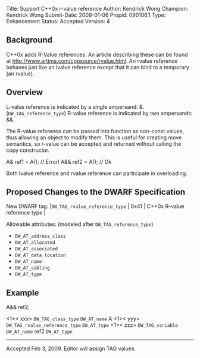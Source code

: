 Title:       Support C++0x r-value reference
Author:      Kendrick Wong
Champion:    Kendrick Wong
Submit-Date: 2009-01-06
Propid:      090106.1
Type:        Enhancement
Status:      Accepted
Version:     4

Background
----------

C++0x adds R-Value references.  An article describing these
can be found at http://www.artima.com/cppsource/rvalue.html.
An rvalue reference behaves just like an lvalue reference 
except that it can bind to a temporary (an rvalue).

Overview
--------

L-value reference is indicated by a single ampersand: &. 
(`DW_TAG_reference_type`)
R-value reference is indicated by two ampersands: &&.

The R-value reference can be passed into function as non-const 
values, thus allowing an object to modify them.  This is useful 
for creating move semantics, so r-value can be accepted and 
returned without calling the copy constructor.

   A&  ref1 = A();  // Error!
   A&& ref2 = A();  // Ok

Both lvalue reference and rvalue reference can participate in
overloading.


Proposed Changes to the DWARF Specification
-------------------------------------------

New DWARF tag:
|`DW_TAG_rvalue_reference_type` | 0x41 | C++0x R-value reference type |

Allowable attributes: (modeled after `DW_TAG_reference_type`)
* `DW_AT_address_class`
* `DW_AT_allocated`
* `DW_AT_associated`
* `DW_AT_data_location`
* `DW_AT_name`
* `DW_AT_sibling`
* `DW_AT_type`

Example
-------

   A&& ref2;

   <1><  xxx>      `DW_TAG_class_type`
                   `DW_AT_name`                  A
   <1><  yyy>      `DW_TAG_rvalue_reference_type`
                   `DW_AT_type`                  <xxx>
   <1><  zzz>      `DW_TAG_variable`
                   `DW_AT_name`                  ref2
                   `DW_AT_type`                  <yyy>

---
Accepted Feb 3, 2009.  Editor will assign TAG values.  
